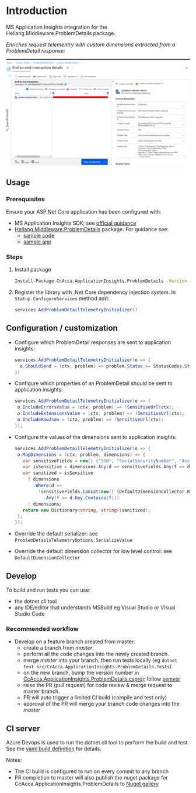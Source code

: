 # Introduction

MS Application Insights integration for the Hellang.Middleware.ProblemDetails package.

_Enriches request telementry with custom dimensions extracted from a ProblemDetail response:_

![alt text](./docs/app-insights-screenshot.png "Application Insights screenshot")

## Usage

### Prerequisites

Ensure your ASP.Net Core application has been configured with:

* MS Application Insights SDK; see [official guidance](https://docs.microsoft.com/en-us/azure/azure-monitor/app/asp-net-core)
* [Hellang.Middleware.ProblemDetails](https://www.nuget.org/packages/Hellang.Middleware.ProblemDetails) package. For guidance see:
  * [sample code](https://github.com/khellang/Middleware/blob/master/samples/ProblemDetails.Sample/Program.cs)
  * [sample app](https://github.com/christianacca/ProblemDetailsDemo/blob/master/src/ProblemDetailsDemo.Api/Startup.cs)

### Steps

1. Install package

   ```cmd
   Install-Package CcAcca.ApplicationInsights.ProblemDetails -Version 1.0.0
   ```

2. Register the library with .Net Core dependency injection system. In `Statup.ConfigureServices` method add:

   ```c#
   services.AddProblemDetailTelemetryInitializer()
   ```

## Configuration / customization

* Configure which ProblemDetail responses are sent to application insights:

   ```c#
   services.AddProblemDetailTelemetryInitializer(o => {
     o.ShouldSend = (ctx, problem) => problem.Status >= StatusCodes.Status500InternalServerError;
   })
   ```

* Configure which properties of an ProblemDetail should be sent to application insights:

   ```c#
  services.AddProblemDetailTelemetryInitializer(o => {
    o.IncludeErrorsValue = (ctx, problem) => !SensitiveUrl(ctx);
    o.IncludeExtensionsValue = (ctx, problem) => !SensitiveUrl(ctx);
    o.IncludeRawJson = (ctx, problem) => !SensitiveUrl(ctx);
  });
   ```

* Configure the values of the dimensions sent to application insights:

   ```c#
   services.AddProblemDetailTelemetryInitializer(o => {
    o.MapDimensions = (ctx, problem, dimensions) => {
      var sensitiveFields = new[] {"SSN", "SocialSecurityNumber", "AccountNumber"};
      var isSensitive = dimensions.Any(d => sensitiveFields.Any(f => d.Key.Contains(f)));
      var sanitized = isSensitive
        ? dimensions
          .Where(d =>
            !sensitiveFields.Concat(new[] {DefaultDimensionCollector.RawDimensionKey})
              .Any(f => d.Key.Contains(f)))
        : dimensions;
      return new Dictionary<string, string>(sanitized);
    };
  });
   ```

* Override the default serializer: see `ProblemDetailsTelemetryOptions.SerializeValue`
* Override the default dimension collector for low level control: see `DefaultDimensionCollector`

## Develop

To build and run tests you can use:

* the dotnet cli tool
* any IDE/editor that understands MSBuild eg Visual Studio or Visual Studio Code

### Recommended workflow

* Develop on a feature branch created from master:
  * create a branch from *master*.
  * perform all the code changes into the newly created branch.
  * merge *master* into your branch, then run tests locally (eg `dotnet test src/CcAcca.ApplicationInsights.ProblemDetails.Tests`)
  * on the new branch, bump the version number in [CcAcca.ApplicationInsights.ProblemDetails.csproj](src/CcAcca.ApplicationInsights.ProblemDetails/CcAcca.ApplicationInsights.ProblemDetails.csproj); follow [semver](https://semver.org/)
  * raise the PR (pull request) for code review & merge request to master branch.
  * PR will auto trigger a limited CI build (compile and test only)
  * approval of the PR will merge your branch code changes into the *master*

## CI server

Azure Devops is used to run the dotnet cli tool to perform the build and test. See the [yaml build definition](.azure-pipelines.yml) for details.

Notes:

* The CI build is configured to run on every commit to any branch
* PR completion to master will also publish the nuget package for CcAcca.ApplicationInsights.ProblemDetails to [Nuget gallery](https://www.nuget.org/packages/CcAcca.ApplicationInsights.ProblemDetails/)
